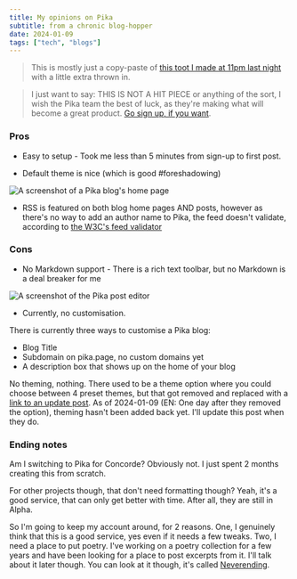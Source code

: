 ```yaml
---
title: My opinions on Pika
subtitle: from a chronic blog-hopper
date: 2024-01-09
tags: ["tech", "blogs"]
---
```


> This is mostly just a copy-paste of [this toot I made at 11pm last night](https://social.lol/@la/111722937956248582) with a little extra thrown in.

> I just want to say: THIS IS NOT A HIT PIECE or anything of the sort, I wish the Pika team the best of luck, as they're making what will become a great product. [Go sign up, if you want](https://pika.page).

### Pros

- Easy to setup - Took me less than 5 minutes from sign-up to first post.

- Default theme is nice (which is good #foreshadowing)

![A screenshot of a Pika blog's home page](/cdn/image/posts/pika/bl-home.png)

- RSS is featured on both blog home pages AND posts, however as there's no way to add an author name to Pika, the feed doesn't validate, according to [the W3C's feed validator](https://validator.w3.org/feed/check.cgi?url=https://la.pika.page/posts_feed)

### Cons

- No Markdown support - There is a rich text toolbar, but no Markdown is a deal breaker for me

![A screenshot of the Pika post editor](/cdn/image/posts/pika/editor.png)

- Currently, no customisation.

There is currently three ways to customise a Pika blog:

- Blog Title
- Subdomain on pika.page, no custom domains yet
- A description box that shows up on the home of your blog

No theming, nothing. 
There used to be a theme option where you could choose between 4 preset themes, but that got removed and replaced with a [link to an update post](https://pika.pika.page/posts/we-re-removing-our-theme-option-for-now). 
As of 2024-01-09 (EN: One day after they removed the option), theming hasn't been added back yet. I'll update this post when they do.

### Ending notes
Am I switching to Pika for Concorde? Obviously not. I just spent 2 months creating this from scratch.

For other projects though, that don't need formatting though? Yeah, it's a good service, that can only get better with time. After all, they are still in Alpha.

So I'm going to keep my account around, for 2 reasons. One, I genuinely think that this is a good service, yes even if it needs a few tweaks. Two, I need a place to put poetry. I've working on a poetry collection for a few years and have been looking for a place to post excerpts from it. I'll talk about it later though. You can look at it though, it's called [Neverending](https://la.pika.page).